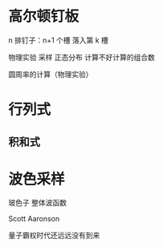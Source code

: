 # 高尔顿钉板

n 排钉子：n+1 个槽
落入第 k 槽

物理实验 采样 正态分布 计算不好计算的组合数

圆周率的计算（物理实验）

# 行列式

## 积和式

# 波色采样

玻色子
整体波函数

Scott Aaronson

量子霸权时代还远远没有到来
